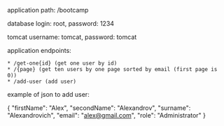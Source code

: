application path: /bootcamp

database login: root, password: 1234

tomcat username: tomcat, password: tomcat

application endpoints:

    * /get-one{id} (get one user by id)
    * /{page} (get ten users by one page sorted by email (first page is 0))
    * /add-user (add user)

example of json to add user:

{
"firstName": "Alex",
"secondName": "Alexandrov",
"surname": "Alexandrovich",
"email": "alex@gmail.com",
"role": "Administrator"
}
